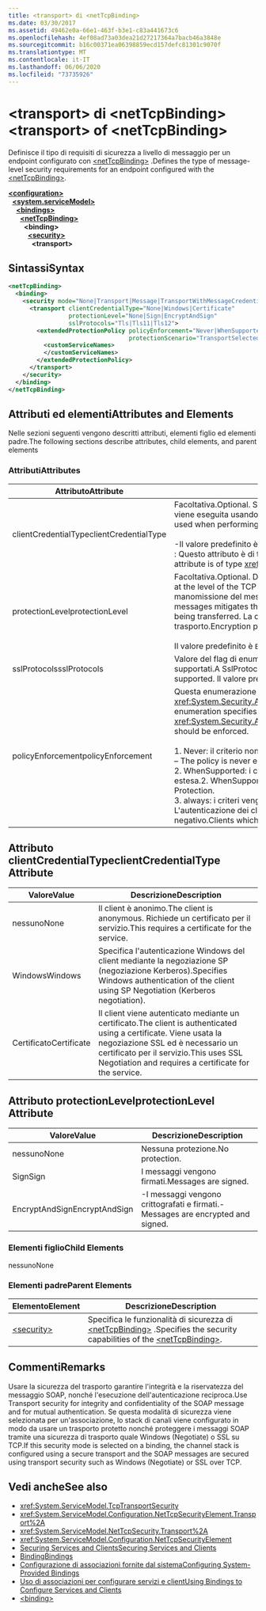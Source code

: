 ```yaml
---
title: <transport> di <netTcpBinding>
ms.date: 03/30/2017
ms.assetid: 49462e0a-66e1-463f-b3e1-c83a441673c6
ms.openlocfilehash: 4ef08ad73a03dea21d27217364a7bacb46a3848e
ms.sourcegitcommit: b16c00371ea06398859ecd157defc81301c9070f
ms.translationtype: MT
ms.contentlocale: it-IT
ms.lasthandoff: 06/06/2020
ms.locfileid: "73735926"
---
```

# <a name="transport-of-nettcpbinding"></a><span data-ttu-id="f44f4-102">\<transport> di \<netTcpBinding></span><span class="sxs-lookup"><span data-stu-id="f44f4-102">\<transport> of \<netTcpBinding></span></span>
<span data-ttu-id="f44f4-103">Definisce il tipo di requisiti di sicurezza a livello di messaggio per un endpoint configurato con [\<netTcpBinding>](nettcpbinding.md) .</span><span class="sxs-lookup"><span data-stu-id="f44f4-103">Defines the type of message-level security requirements for an endpoint configured with the [\<netTcpBinding>](nettcpbinding.md).</span></span>  
  
[**\<configuration>**](../configuration-element.md)\
&nbsp;&nbsp;[**\<system.serviceModel>**](system-servicemodel.md)\
&nbsp;&nbsp;&nbsp;&nbsp;[**\<bindings>**](bindings.md)\
&nbsp;&nbsp;&nbsp;&nbsp;&nbsp;&nbsp;[**\<netTcpBinding>**](nettcpbinding.md)\
&nbsp;&nbsp;&nbsp;&nbsp;&nbsp;&nbsp;&nbsp;&nbsp;**\<binding>**\
&nbsp;&nbsp;&nbsp;&nbsp;&nbsp;&nbsp;&nbsp;&nbsp;&nbsp;&nbsp;[**\<security>**](security-of-nettcpbinding.md)\
&nbsp;&nbsp;&nbsp;&nbsp;&nbsp;&nbsp;&nbsp;&nbsp;&nbsp;&nbsp;&nbsp;&nbsp;**\<transport>**  
  
## <a name="syntax"></a><span data-ttu-id="f44f4-104">Sintassi</span><span class="sxs-lookup"><span data-stu-id="f44f4-104">Syntax</span></span>  
  
```xml  
<netTcpBinding>
  <binding>
    <security mode="None|Transport|Message|TransportWithMessageCredential">
      <transport clientCredentialType="None|Windows|Certificate"
                 protectionLevel="None|Sign|EncryptAndSign"
                 sslProtocols="Tls|Tls11|Tls12">
        <extendedProtectionPolicy policyEnforcement="Never|WhenSupported|Always"
                                  protectionScenario="TransportSelected|TrustedProxy">
          <customServiceNames>
          </customServiceNames>
        </extendedProtectionPolicy>
      </transport>
    </security>
  </binding>
</netTcpBinding>
```  
  
## <a name="attributes-and-elements"></a><span data-ttu-id="f44f4-105">Attributi ed elementi</span><span class="sxs-lookup"><span data-stu-id="f44f4-105">Attributes and Elements</span></span>  
 <span data-ttu-id="f44f4-106">Nelle sezioni seguenti vengono descritti attributi, elementi figlio ed elementi padre.</span><span class="sxs-lookup"><span data-stu-id="f44f4-106">The following sections describe attributes, child elements, and parent elements</span></span>  
  
### <a name="attributes"></a><span data-ttu-id="f44f4-107">Attributi</span><span class="sxs-lookup"><span data-stu-id="f44f4-107">Attributes</span></span>  
  
|<span data-ttu-id="f44f4-108">Attributo</span><span class="sxs-lookup"><span data-stu-id="f44f4-108">Attribute</span></span>|<span data-ttu-id="f44f4-109">Descrizione</span><span class="sxs-lookup"><span data-stu-id="f44f4-109">Description</span></span>|  
|---------------|-----------------|  
|<span data-ttu-id="f44f4-110">clientCredentialType</span><span class="sxs-lookup"><span data-stu-id="f44f4-110">clientCredentialType</span></span>|<span data-ttu-id="f44f4-111">Facoltativa.</span><span class="sxs-lookup"><span data-stu-id="f44f4-111">Optional.</span></span> <span data-ttu-id="f44f4-112">Specifica il tipo di credenziale da usare se l'autenticazione client viene eseguita usando la sicurezza del trasporto.</span><span class="sxs-lookup"><span data-stu-id="f44f4-112">Specifies the type of credential to be used when performing client authentication using Transport security.</span></span><br /><br /> <span data-ttu-id="f44f4-113">-Il valore predefinito è `Windows` .</span><span class="sxs-lookup"><span data-stu-id="f44f4-113">-   The default value is `Windows`.</span></span><br /><span data-ttu-id="f44f4-114">: Questo attributo è di tipo <xref:System.ServiceModel.TcpClientCredentialType> .</span><span class="sxs-lookup"><span data-stu-id="f44f4-114">-   This attribute is of type <xref:System.ServiceModel.TcpClientCredentialType>.</span></span>|  
|<span data-ttu-id="f44f4-115">protectionLevel</span><span class="sxs-lookup"><span data-stu-id="f44f4-115">protectionLevel</span></span>|<span data-ttu-id="f44f4-116">Facoltativa.</span><span class="sxs-lookup"><span data-stu-id="f44f4-116">Optional.</span></span> <span data-ttu-id="f44f4-117">Definisce il livello di sicurezza del trasporto TCP.</span><span class="sxs-lookup"><span data-stu-id="f44f4-117">Defines security at the level of the TCP transport.</span></span> <span data-ttu-id="f44f4-118">La firma dei messaggi riduce il rischio di manomissione del messaggio a opera di terze parti durante il trasferimento.</span><span class="sxs-lookup"><span data-stu-id="f44f4-118">Signing messages mitigates the risk of a third party tampering with the message while it is being transferred.</span></span> <span data-ttu-id="f44f4-119">La crittografia garantisce la privacy a livello dei dati durante il trasporto.</span><span class="sxs-lookup"><span data-stu-id="f44f4-119">Encryption provides data-level privacy during transport.</span></span><br /><br /> <span data-ttu-id="f44f4-120">Il valore predefinito è `EncryptAndSign`.</span><span class="sxs-lookup"><span data-stu-id="f44f4-120">The default value is `EncryptAndSign`.</span></span>|  
|<span data-ttu-id="f44f4-121">sslProtocols</span><span class="sxs-lookup"><span data-stu-id="f44f4-121">sslProtocols</span></span>|<span data-ttu-id="f44f4-122">Valore del flag di enumerazione SslProtocols che specifica gli elementi SslProtocol supportati.</span><span class="sxs-lookup"><span data-stu-id="f44f4-122">A SslProtocols enum flag value that specifies which SslProtocols are supported.</span></span> <span data-ttu-id="f44f4-123">Il valore predefinito è TLS&#124;Tls11&#124;Tls12.</span><span class="sxs-lookup"><span data-stu-id="f44f4-123">The default is Tls&#124;Tls11&#124;Tls12.</span></span>|  
|<span data-ttu-id="f44f4-124">policyEnforcement</span><span class="sxs-lookup"><span data-stu-id="f44f4-124">policyEnforcement</span></span>|<span data-ttu-id="f44f4-125">Questa enumerazione specifica il momento in cui deve essere applicato l'oggetto <xref:System.Security.Authentication.ExtendedProtection.ExtendedProtectionPolicy>.</span><span class="sxs-lookup"><span data-stu-id="f44f4-125">This enumeration specifies when the <xref:System.Security.Authentication.ExtendedProtection.ExtendedProtectionPolicy> should be enforced.</span></span><br /><br /> <span data-ttu-id="f44f4-126">1. Never: il criterio non viene mai applicato (la protezione estesa è disabilitata).</span><span class="sxs-lookup"><span data-stu-id="f44f4-126">1.  Never – The policy is never enforced (Extended Protection is disabled).</span></span><br /><span data-ttu-id="f44f4-127">2. WhenSupported: i criteri vengono applicati solo se il client supporta la protezione estesa.</span><span class="sxs-lookup"><span data-stu-id="f44f4-127">2.  WhenSupported – The policy is enforced only if the client supports Extended Protection.</span></span><br /><span data-ttu-id="f44f4-128">3. always: i criteri vengono sempre applicati.</span><span class="sxs-lookup"><span data-stu-id="f44f4-128">3.  Always – The policy is always enforced.</span></span> <span data-ttu-id="f44f4-129">L'autenticazione dei client che non supportano la protezione estesa avrà esito negativo.</span><span class="sxs-lookup"><span data-stu-id="f44f4-129">Clients which don’t support Extended Protection will fail to authenticate.</span></span>|  
  
## <a name="clientcredentialtype-attribute"></a><span data-ttu-id="f44f4-130">Attributo clientCredentialType</span><span class="sxs-lookup"><span data-stu-id="f44f4-130">clientCredentialType Attribute</span></span>  
  
|<span data-ttu-id="f44f4-131">Valore</span><span class="sxs-lookup"><span data-stu-id="f44f4-131">Value</span></span>|<span data-ttu-id="f44f4-132">Descrizione</span><span class="sxs-lookup"><span data-stu-id="f44f4-132">Description</span></span>|  
|-----------|-----------------|  
|<span data-ttu-id="f44f4-133">nessuno</span><span class="sxs-lookup"><span data-stu-id="f44f4-133">None</span></span>|<span data-ttu-id="f44f4-134">Il client è anonimo.</span><span class="sxs-lookup"><span data-stu-id="f44f4-134">The client is anonymous.</span></span> <span data-ttu-id="f44f4-135">Richiede un certificato per il servizio.</span><span class="sxs-lookup"><span data-stu-id="f44f4-135">This requires a certificate for the service.</span></span>|  
|<span data-ttu-id="f44f4-136">Windows</span><span class="sxs-lookup"><span data-stu-id="f44f4-136">Windows</span></span>|<span data-ttu-id="f44f4-137">Specifica l'autenticazione Windows del client mediante la negoziazione SP (negoziazione Kerberos).</span><span class="sxs-lookup"><span data-stu-id="f44f4-137">Specifies Windows authentication of the client using SP Negotiation (Kerberos negotiation).</span></span>|  
|<span data-ttu-id="f44f4-138">Certificato</span><span class="sxs-lookup"><span data-stu-id="f44f4-138">Certificate</span></span>|<span data-ttu-id="f44f4-139">Il client viene autenticato mediante un certificato.</span><span class="sxs-lookup"><span data-stu-id="f44f4-139">The client is authenticated using a certificate.</span></span> <span data-ttu-id="f44f4-140">Viene usata la negoziazione SSL ed è necessario un certificato per il servizio.</span><span class="sxs-lookup"><span data-stu-id="f44f4-140">This uses SSL Negotiation and requires a certificate for the service.</span></span>|  
  
## <a name="protectionlevel-attribute"></a><span data-ttu-id="f44f4-141">Attributo protectionLevel</span><span class="sxs-lookup"><span data-stu-id="f44f4-141">protectionLevel Attribute</span></span>  
  
|<span data-ttu-id="f44f4-142">Valore</span><span class="sxs-lookup"><span data-stu-id="f44f4-142">Value</span></span>|<span data-ttu-id="f44f4-143">Descrizione</span><span class="sxs-lookup"><span data-stu-id="f44f4-143">Description</span></span>|  
|-----------|-----------------|  
|<span data-ttu-id="f44f4-144">nessuno</span><span class="sxs-lookup"><span data-stu-id="f44f4-144">None</span></span>|<span data-ttu-id="f44f4-145">Nessuna protezione.</span><span class="sxs-lookup"><span data-stu-id="f44f4-145">No protection.</span></span>|  
|<span data-ttu-id="f44f4-146">Sign</span><span class="sxs-lookup"><span data-stu-id="f44f4-146">Sign</span></span>|<span data-ttu-id="f44f4-147">I messaggi vengono firmati.</span><span class="sxs-lookup"><span data-stu-id="f44f4-147">Messages are signed.</span></span>|  
|<span data-ttu-id="f44f4-148">EncryptAndSign</span><span class="sxs-lookup"><span data-stu-id="f44f4-148">EncryptAndSign</span></span>|<span data-ttu-id="f44f4-149">-I messaggi vengono crittografati e firmati.</span><span class="sxs-lookup"><span data-stu-id="f44f4-149">-   Messages are encrypted and signed.</span></span>|  
  
### <a name="child-elements"></a><span data-ttu-id="f44f4-150">Elementi figlio</span><span class="sxs-lookup"><span data-stu-id="f44f4-150">Child Elements</span></span>  
 <span data-ttu-id="f44f4-151">nessuno</span><span class="sxs-lookup"><span data-stu-id="f44f4-151">None</span></span>  
  
### <a name="parent-elements"></a><span data-ttu-id="f44f4-152">Elementi padre</span><span class="sxs-lookup"><span data-stu-id="f44f4-152">Parent Elements</span></span>  
  
|<span data-ttu-id="f44f4-153">Elemento</span><span class="sxs-lookup"><span data-stu-id="f44f4-153">Element</span></span>|<span data-ttu-id="f44f4-154">Descrizione</span><span class="sxs-lookup"><span data-stu-id="f44f4-154">Description</span></span>|  
|-------------|-----------------|  
|[\<security>](security-of-nettcpbinding.md)|<span data-ttu-id="f44f4-155">Specifica le funzionalità di sicurezza di [\<netTcpBinding>](nettcpbinding.md) .</span><span class="sxs-lookup"><span data-stu-id="f44f4-155">Specifies the security capabilities of the [\<netTcpBinding>](nettcpbinding.md).</span></span>|  
  
## <a name="remarks"></a><span data-ttu-id="f44f4-156">Commenti</span><span class="sxs-lookup"><span data-stu-id="f44f4-156">Remarks</span></span>  
 <span data-ttu-id="f44f4-157">Usare la sicurezza del trasporto garantire l'integrità e la riservatezza del messaggio SOAP, nonché l'esecuzione dell'autenticazione reciproca.</span><span class="sxs-lookup"><span data-stu-id="f44f4-157">Use Transport security for integrity and confidentiality of the SOAP message and for mutual authentication.</span></span> <span data-ttu-id="f44f4-158">Se questa modalità di sicurezza viene selezionata per un'associazione, lo stack di canali viene configurato in modo da usare un trasporto protetto nonché proteggere i messaggi SOAP tramite una sicurezza di trasporto quale Windows (Negotiate) o SSL su TCP.</span><span class="sxs-lookup"><span data-stu-id="f44f4-158">If this security mode is selected on a binding, the channel stack is configured using a secure transport and the SOAP messages are secured using transport security such as Windows (Negotiate) or SSL over TCP.</span></span>  
  
## <a name="see-also"></a><span data-ttu-id="f44f4-159">Vedi anche</span><span class="sxs-lookup"><span data-stu-id="f44f4-159">See also</span></span>

- <xref:System.ServiceModel.TcpTransportSecurity>
- <xref:System.ServiceModel.Configuration.NetTcpSecurityElement.Transport%2A>
- <xref:System.ServiceModel.NetTcpSecurity.Transport%2A>
- <xref:System.ServiceModel.Configuration.NetTcpSecurityElement>
- [<span data-ttu-id="f44f4-160">Securing Services and Clients</span><span class="sxs-lookup"><span data-stu-id="f44f4-160">Securing Services and Clients</span></span>](../../../wcf/feature-details/securing-services-and-clients.md)
- [<span data-ttu-id="f44f4-161">Binding</span><span class="sxs-lookup"><span data-stu-id="f44f4-161">Bindings</span></span>](../../../wcf/bindings.md)
- [<span data-ttu-id="f44f4-162">Configurazione di associazioni fornite dal sistema</span><span class="sxs-lookup"><span data-stu-id="f44f4-162">Configuring System-Provided Bindings</span></span>](../../../wcf/feature-details/configuring-system-provided-bindings.md)
- [<span data-ttu-id="f44f4-163">Uso di associazioni per configurare servizi e client</span><span class="sxs-lookup"><span data-stu-id="f44f4-163">Using Bindings to Configure Services and Clients</span></span>](../../../wcf/using-bindings-to-configure-services-and-clients.md)
- [\<binding>](bindings.md)
